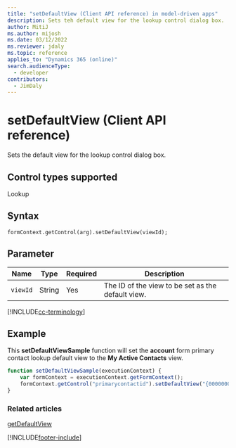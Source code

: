 ```yaml
---
title: "setDefaultView (Client API reference) in model-driven apps"
description: Sets teh default view for the lookup control dialog box.
author: MitiJ
ms.author: mijosh
ms.date: 03/12/2022
ms.reviewer: jdaly
ms.topic: reference
applies_to: "Dynamics 365 (online)"
search.audienceType: 
  - developer
contributors:
  - JimDaly
---
```

# setDefaultView (Client API reference)

Sets the default view for the lookup control dialog box.

## Control types supported

Lookup

## Syntax

`formContext.getControl(arg).setDefaultView(viewId);`

## Parameter

|Name|Type|Required|Description|
|----|----|----|----|
|`viewId`|String|Yes|The ID of the view to be set as the default view.|

[!INCLUDE[cc-terminology](../../../../data-platform/includes/cc-terminology.md)]

## Example

This **setDefaultViewSample** function will set the **account** form primary contact lookup default view to the **My Active Contacts** view.

```JavaScript
function setDefaultViewSample(executionContext) {
    var formContext = executionContext.getFormContext();
    formContext.getControl("primarycontactid").setDefaultView("{00000000-0000-0000-00AA-000010001003}");
}
```

### Related articles

[getDefaultView](getDefaultView.md) 

[!INCLUDE[footer-include](../../../../../includes/footer-banner.md)]
